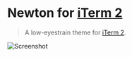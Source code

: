 # Newton for [iTerm 2](http://iterm2.com)

> A low-eyestrain theme for [iTerm 2](http://iterm2.com).

![Screenshot](https://bertolini.dev/vscode-theme-newton/img/screen-iterm.png)
